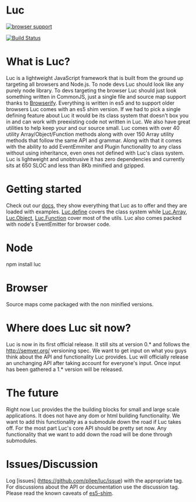 Luc
====


[![browser support](https://ci.testling.com/pllee/luc.png)](https://ci.testling.com/pllee/luc)

[![Build Status](https://secure.travis-ci.org/pllee/luc.png)](http://travis-ci.org/pllee/luc)

What is Luc?
====
Luc is a lightweight JavaScript framework that is built from the ground up targeting all browsers and Node.js.  To node devs Luc should look like any purely node library.  To devs targeting the browser Luc should just look something written in CommonJS, just a single file and source map support thanks to [Browserify](https://github.com/substack/node-browserify).   Everything is written in es5 and to support older browsers Luc comes with an es5 shim version.  If we had to pick a single defining feature about Luc it would be its class system that doesn't box you in and can work with preexisting code not written in Luc.  We also have great utilities to help keep your and our source small.  Luc comes with over 40 utility Array/Object/Function methods along with over 150 Array utility methods that follow the same API and grammar.  Along with that it comes with the ability to add EventEmmiter and Plugin functionality to any class without using inheritance, even ones not defined with Luc's class system.  Luc is lightweight and unobtrusive it has zero dependencies and currently sits at 650 SLOC and less than 8Kb minified and gzipped.


Getting started
====
Check out our [docs](http://pllee.github.io/luc/pages/docs/), they show everything that Luc as to offer and they are loaded with examples.    [Luc.define](http://pllee.github.io/luc/pages/docs/#!/api/Luc.define) covers the class system while [Luc.Array](http://pllee.github.io/luc/pages/docs/#!/api/Luc.Array), [Luc.Object](http://pllee.github.io/luc/pages/docs/#!/api/Luc.Object), [Luc.Function](http://pllee.github.io/luc/pages/docs/#!/api/Luc.Function)  cover most of the utils.  Luc also comes packed with node's EventEmitter for browser code.

Node
====
npm install luc

Browser
====
Source maps come packaged with the non minified versions.


Where does Luc sit now?
====
Luc is now in its first official release.  It still sits at version 0.* and follows the http://semver.org/ versioning spec.  We want to get input on what you guys think about the API and functionality Luc provides.  Luc will officially release an unchanging API after taking account for everyone's input.  Once input has been gathered a 1.* version will be released.


The future
====
Right now Luc provides the the building blocks for small and large scale applications.  It does not have any dom or html building functionality.  We want to add this functionality as a submodule down the road if Luc takes off.   For the most part Luc's core API should be pretty set now.  Any functionality that we want to add down the road will be done through submodules.  

Issues/Discussion
=== 
Log [issues] (https://github.com/pllee/luc/issue) with the appropriate tag.  For discussions about the API or documentation use the discussion tag.  Please read the known caveats of [es5-shim](https://github.com/kriskowal/es5-shim/issues/114).  